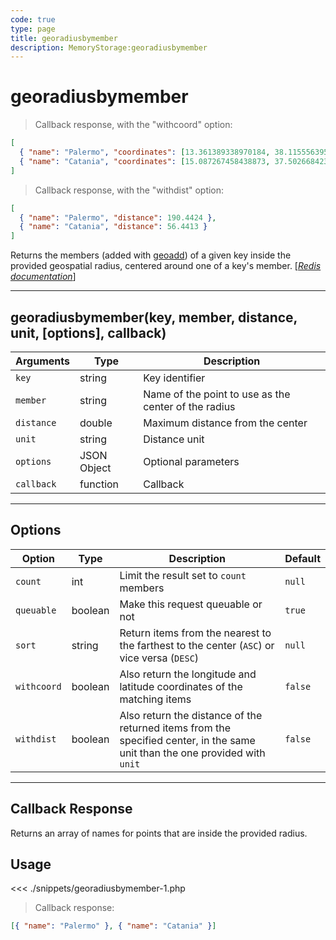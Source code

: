 ```yaml
---
code: true
type: page
title: georadiusbymember
description: MemoryStorage:georadiusbymember
---
```


# georadiusbymember

> Callback response, with the "withcoord" option:

```json
[
  { "name": "Palermo", "coordinates": [13.361389338970184, 38.1155563954963] },
  { "name": "Catania", "coordinates": [15.087267458438873, 37.50266842333162] }
]
```

> Callback response, with the "withdist" option:

```json
[
  { "name": "Palermo", "distance": 190.4424 },
  { "name": "Catania", "distance": 56.4413 }
]
```

Returns the members (added with [geoadd](/sdk/php/3/core-classes/memory-storage/geoadd/)) of a given key inside the provided geospatial radius, centered around one of a key's member.
[[_Redis documentation_]](https://redis.io/commands/georadiusbymember)

---

## georadiusbymember(key, member, distance, unit, [options], callback)

| Arguments  | Type        | Description                                          |
| ---------- | ----------- | ---------------------------------------------------- |
| `key`      | string      | Key identifier                                       |
| `member`   | string      | Name of the point to use as the center of the radius |
| `distance` | double      | Maximum distance from the center                     |
| `unit`     | string      | Distance unit                                        |
| `options`  | JSON Object | Optional parameters                                  |
| `callback` | function    | Callback                                             |

---

## Options

| Option      | Type    | Description                                                                                                                  | Default |
| ----------- | ------- | ---------------------------------------------------------------------------------------------------------------------------- | ------- |
| `count`     | int     | Limit the result set to `count` members                                                                                      | `null`  |
| `queuable`  | boolean | Make this request queuable or not                                                                                            | `true`  |
| `sort`      | string  | Return items from the nearest to the farthest to the center (`ASC`) or vice versa (`DESC`)                                   | `null`  |
| `withcoord` | boolean | Also return the longitude and latitude coordinates of the matching items                                                     | `false` |
| `withdist`  | boolean | Also return the distance of the returned items from the specified center, in the same unit than the one provided with `unit` | `false` |

---

## Callback Response

Returns an array of names for points that are inside the provided radius.

## Usage

<<< ./snippets/georadiusbymember-1.php

> Callback response:

```json
[{ "name": "Palermo" }, { "name": "Catania" }]
```
